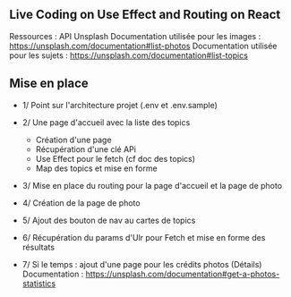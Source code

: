 ## Live Coding on Use Effect and Routing on React

Ressources : API Unsplash
Documentation utilisée pour les images : https://unsplash.com/documentation#list-photos
Documentation utilisée pour les sujets : https://unsplash.com/documentation#list-topics

## Mise en place
- 1/ Point sur l'architecture projet (.env et .env.sample)
- 2/ Une page d'accueil avec la liste des topics
  - Création d'une page
  - Récupération d'une clé APi
  - Use Effect pour le fetch (cf doc des topics)
  - Map des topics et mise en forme
- 3/ Mise en place du routing pour la page d'accueil et la page de photo
- 4/ Création de la page de photo
- 5/ Ajout des bouton de nav au cartes de topics
- 6/ Récupération du params d'Ulr pour Fetch  et mise en forme des résultats

- 7/ Si le temps : ajout d'une page pour les crédits photos (Détails)
    Documentation : https://unsplash.com/documentation#get-a-photos-statistics